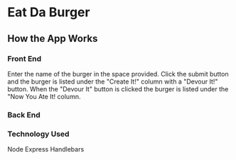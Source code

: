 # Eat Da Burger

## How the App Works
### Front End
Enter the name of the burger in the space provided. Click the submit button and the burger is listed under the "Create It!" column with a "Devour It!" button. When the "Devour It" button is clicked the burger is listed under the "Now You Ate It! column.

### Back End

### Technology Used
Node Express Handlebars

